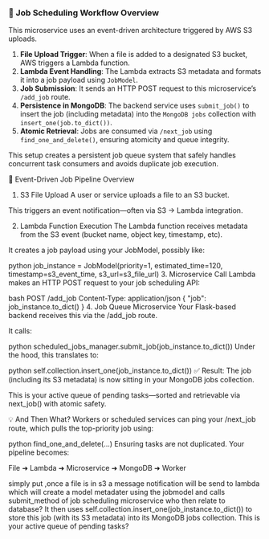 ### 🧠 Job Scheduling Workflow Overview

This microservice uses an event-driven architecture triggered by AWS S3 uploads.

1. **File Upload Trigger**: When a file is added to a designated S3 bucket, AWS triggers a Lambda function.
2. **Lambda Event Handling**: The Lambda extracts S3 metadata and formats it into a job payload using `JobModel`.
3. **Job Submission**: It sends an HTTP POST request to this microservice’s `/add_job` route.
4. **Persistence in MongoDB**: The backend service uses `submit_job()` to insert the job (including metadata) into the `MongoDB jobs` collection with `insert_one(job.to_dict())`.
5. **Atomic Retrieval**: Jobs are consumed via `/next_job` using `find_one_and_delete()`, ensuring atomicity and queue integrity.

This setup creates a persistent job queue system that safely handles concurrent task consumers and avoids duplicate job execution.







🔁 Event-Driven Job Pipeline Overview
1. S3 File Upload
A user or service uploads a file to an S3 bucket.

This triggers an event notification—often via S3 → Lambda integration.

2. Lambda Function Execution
The Lambda function receives metadata from the S3 event (bucket name, object key, timestamp, etc).

It creates a job payload using your JobModel, possibly like:

python
job_instance = JobModel(priority=1, estimated_time=120, timestamp=s3_event_time, s3_url=s3_file_url)
3. Microservice Call
Lambda makes an HTTP POST request to your job scheduling API:

bash
POST /add_job
Content-Type: application/json
{
  "job": job_instance.to_dict()
}
4. Job Queue Microservice
Your Flask-based backend receives this via the /add_job route.

It calls:

python
scheduled_jobs_manager.submit_job(job_instance.to_dict())
Under the hood, this translates to:

python
self.collection.insert_one(job_instance.to_dict())
✅ Result:
The job (including its S3 metadata) is now sitting in your MongoDB jobs collection.

This is your active queue of pending tasks—sorted and retrievable via next_job() with atomic safety.

💡 And Then What?
Workers or scheduled services can ping your /next_job route, which pulls the top-priority job using:

python
find_one_and_delete(...)
Ensuring tasks are not duplicated. Your pipeline becomes:

File ➜ Lambda ➜ Microservice ➜ MongoDB ➜ Worker




simply put ,once a file is in s3 a message notification will be send to lambda which will create a model metadater using the jobmodel and calls submit_method of job scheduling microservice who then relate to database? It then uses self.collection.insert_one(job_instance.to_dict()) to store this job (with its S3 metadata) into its MongoDB jobs collection. This is your active queue of pending tasks?